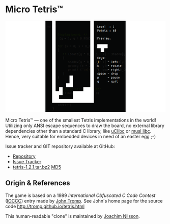 Micro Tetris™
=============

![ASCII Image of Micro Tetris](micro-tetris.png "Play Micro Tetris!")

Micro Tetris™ — one of the smallest Tetris implementations in the world!
Utilizing only ANSI escape sequences to draw the board, no external
library dependencies other than a standard C library, like [uClibc] or
[musl libc]. Hence, very suitable for embedded devices in need of an
easter egg ;-)

Issue tracker and GIT repository available at GitHub:

* [Repository]
* [Issue Tracker]
* [tetris-1.2.1.tar.bz2][1] [MD5][2]


Origin & References
--------------------

The game is based on a 1989 *International Obfuscated C Code Contest*
([IOCCC](http://www.ioccc.org)) entry made by [John Tromp].  See John's
home page for the source code http://tromp.github.io/tetris.html

This human-readable "clone" is maintained by [Joachim Nilsson].

[1]: ftp://troglobit.com/tetris/tetris-1.2.1.tar.bz2
[2]: ftp://troglobit.com/tetris/tetris-1.2.1.tar.bz2.md5
[uClibc]: http://uclibc.org
[musl libc]: http://musl-libc.org
[Repository]: http://github.com/troglobit/tetris
[Issue Tracker]: http://github.com/troglobit/tetris/issues
[John Tromp]: http://tromp.github.io/
[Joachim Nilsson]: http://troglobit.com

